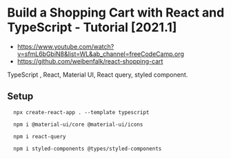 # Build a Shopping Cart with React and TypeScript - Tutorial [2021.1]
- https://www.youtube.com/watch?v=sfmL6bGbiN8&list=WL&ab_channel=freeCodeCamp.org
- https://github.com/weibenfalk/react-shopping-cart

TypeScript , React, Material UI, React query, styled component.


## Setup
```
  npx create-react-app . --template typescript

  npm i @material-ui/core @material-ui/icons

  npm i react-query

  npm i styled-components @types/styled-components
```